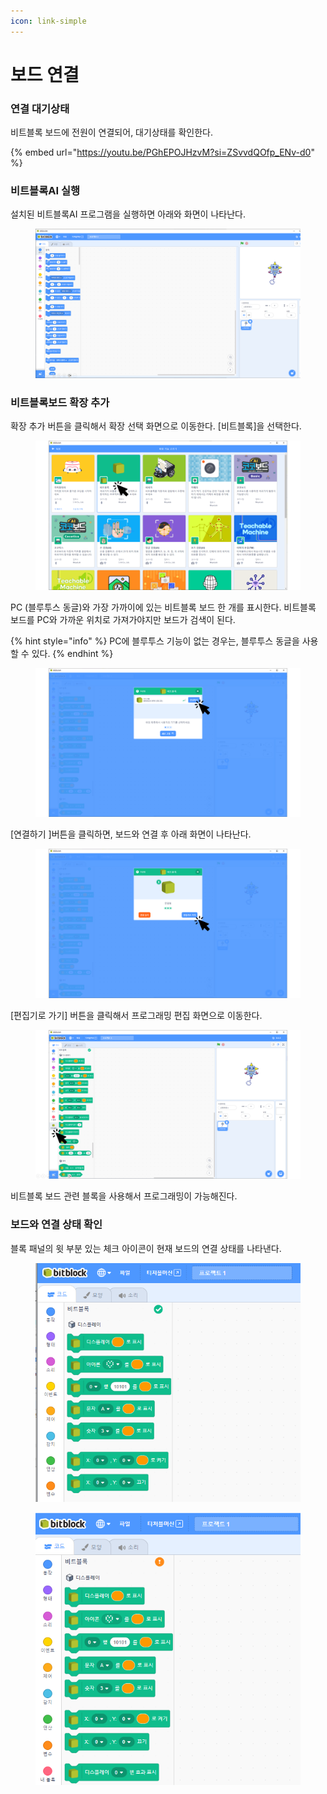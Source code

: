 ```yaml
---
icon: link-simple
---
```


# 보드 연결

### 연결 대기상태

비트블록 보드에 전원이 연결되어, 대기상태를 확인한다.



{% embed url="https://youtu.be/PGhEPOJHzvM?si=ZSvvdQOfp_ENv-d0" %}

### 비트블록AI 실행

설치된 비트블록AI 프로그램을 실행하면 아래와 화면이 나타난다.

<figure><img src="../.gitbook/assets/bitblockai.png" alt=""><figcaption></figcaption></figure>

### 비트블록보드 확장 추가

확장 추가 버튼을 클릭해서 확장 선택 화면으로 이동한다.  \[비트블록]을 선택한다.

<figure><img src="../.gitbook/assets/add_extension.png" alt=""><figcaption></figcaption></figure>

PC (블루투스 동글)와 가장 가까이에 있는 비트블록 보드 한 개를 표시한다. 비트블록 보드를 PC와 가까운 위치로 가져가야지만 보드가 검색이 된다.

{% hint style="info" %}
PC에 블루투스 기능이 없는 경우는, 블루투스 동글을 사용할 수 있다.
{% endhint %}

<figure><img src="../.gitbook/assets/connect_board.png" alt=""><figcaption></figcaption></figure>

\[연결하기 ]버튼을 클릭하면, 보드와 연결 후 아래 화면이 나타난다.

<figure><img src="../.gitbook/assets/return_editor.png" alt=""><figcaption></figcaption></figure>

\[편집기로 가기] 버튼을 클릭해서 프로그래밍 편집 화면으로 이동한다.

<figure><img src="../.gitbook/assets/added_extension.png" alt=""><figcaption></figcaption></figure>

비트블록 보드 관련 블록을 사용해서 프로그래밍이 가능해진다.

### 보드와 연결 상태 확인

블록 패널의 윗 부분 있는 체크 아이콘이 현재 보드의 연결 상태를 나타낸다.&#x20;

<div><figure><img src="../.gitbook/assets/state_1.png" alt=""><figcaption></figcaption></figure> <figure><img src="../.gitbook/assets/state_2.png" alt=""><figcaption></figcaption></figure></div>

